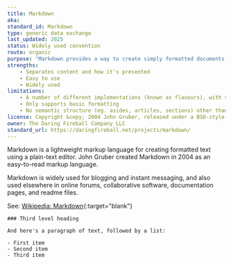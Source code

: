 ```yaml
---
title: Markdown
aka: 
standard_id: Markdown
type: generic data exchange
last_updated: 2025
status: Widely used convention
route: organic
purpose: "Markdown provides a way to create simply formatted documents just using a text editor."
strengths:
    - Separates content and how it's presented
    - Easy to use
    - Widely used
limitations:
    - A number of different implementations (known as flavours), with some slight incompatibilities between them
    - Only supports basic formatting
    - No semantic structure (eg. asides, articles, sections) other than headings
license: Copyright &copy; 2004 John Gruber, released under a BSD-style open-source license
owner: The Daring Fireball Company LLC
standard_url: https://daringfireball.net/projects/markdown/
---
```

Markdown is a lightweight markup language for creating formatted text using a plain-text editor. John Gruber created Markdown in 2004 as an easy-to-read markup language.

Markdown is widely used for blogging and instant messaging, and also used elsewhere in online forums, collaborative software, documentation pages, and readme files.

See: [Wikipedia: Markdown](https://en.wikipedia.org/wiki/Markdown){:target="blank"}

```
### Third level heading

And here's a paragraph of text, followed by a list:

- First item
- Second item
- Third item
```
